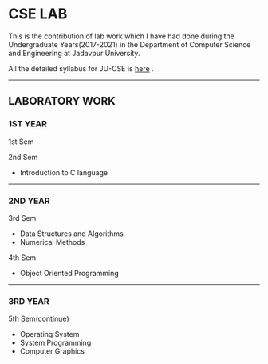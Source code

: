 # CSE LAB

This is the contribution of lab work which I have had done during the Undergraduate Years(2017-2021) in the Department of Computer Science and Engineering at Jadavpur University.

All the detailed syllabus for JU-CSE is [here](http://www.jaduniv.edu.in/upload_files/course_file/1408615750-1.pdf) .

---

## LABORATORY WORK

### 1ST YEAR

1st Sem

2nd Sem
 * Introduction to C language
 
---

### 2ND YEAR
							
3rd Sem 
 * Data Structures and Algorithms
 * Numerical Methods

4th Sem
 * Object Oriented Programming

---

### 3RD YEAR

5th Sem(continue)
 * Operating System
 * System Programming
 * Computer Graphics 



 

